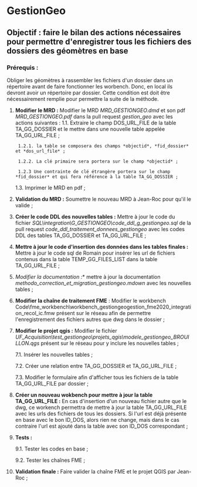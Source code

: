 # GestionGeo

## Objectif : faire le bilan des actions nécessaires pour permettre d'enregistrer tous les fichiers des dossiers des géomètres en base

### Prérequis : 

Obliger les géomètres à rassembler les fichiers d'un dossier dans un répertoire avant de faire fonctionner les worbench. Donc, en local ils devront avoir un répertoire par dossier. Cette condition est doit être nécessairement remplie pour permettre la suite de la méthode.

1. **Modifier le MRD :** Modifier le MRD *MRD_GESTIONGEO.dmd* et son pdf *MRD_GESTIONGEO.pdf* dans la pull request *gestion_geo* avec les actions suivantes :
	1.1. Extraire le champ DOS_URL_FILE de la table TA_GG_DOSSIER et le mettre dans une nouvelle table appelée TA_GG_URL_FILE ;

		1.2.1. la table se composera des champs *objectid*, *fid_dossier* et *dos_url_file* ;
		
		1.2.2. La clé primaire sera portera sur le champ *objectid* ;
		
		1.2.3 Une contrainte de clé étrangère portera sur le champ *fid_dossier* et qui fera référence à la table TA_GG_DOSSIER ;

	1.3. Imprimer le MRD en pdf ;

2. **Validation du MRD :** Soumettre le nouveau MRD à Jean-Roc pour qu'il le valide ;

3. **Créer le code DDL des nouvelles tables :** Mettre à jour le code du fichier *SQL\integration\G_GESTIONGEO\code_ddl_g_gestiongeo.sql* de la pull request *code_ddl_traitement_donnees_gestiongeo* avec les codes DDL des tables TA_GG_DOSSIER et TA_GG_URL_FILE ;

4. **Mettre à jour le code d'insertion des données dans les tables finales :** Mettre à jour le code sql de Romain pour insérer les url de fichiers contenus dans la table TEMP_GG_FILES_LIST dans la table TA_GG_URL_FILE ;

5. *Modifier la documentation :** mettre à jour la documentation *methodo_correction_et_migration_gestiongeo.mdown* avec les nouvelles tables ;

6. **Modifier la chaîne de traitement FME** : Modifier le workbench Code\fme_workbench\workbench_gestiongeogestion_fme2020_integration_recol_ic.fmw présent sur le réseau afin de permettre l'enregistrement des fichiers autres que dwg dans le dossier ;

7. **Modifier le projet qgis :** Modifier le fichier *UF_Acquisition\test_gestiongeo\projets_qgis\modele_gestiongeo_BROUILLON.qgs* présent sur le réseau pour y inclure les nouvelles tables ;

	7.1. Insérer les nouvelles tables ;

	7.2. Créer une relation entre TA_GG_DOSSIER et TA_GG_URL_FILE ;

	7.3. Modifier le formulaire afin d'afficher tous les fichiers de la table TA_GG_URL_FILE par dossier ;

8. **Créer un nouveau wokbench pour mettre à jour la table TA_GG_URL_FILE :** En cas d'insertion d'un nouveau fichier autre que le dwg, ce workench permettra de mettre à jour la table TA_GG_URL_FILE avec les urls des fichiers de tous les dossiers. Si l'url est déjà présente en base avec le bon ID_DOS, alors rien ne change, mais dans le cas contraire l'url est ajouté dans la table avec son ID_DOS correspondant ;

9. **Tests :**
	
	9.1. Tester les codes en base ;

	9.2. Tester les chaînes FME ;

10. **Validation finale :** Faire valider la chaîne FME et le projet QGIS par Jean-Roc ;
